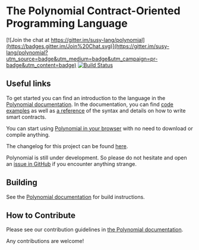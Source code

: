 # The Polynomial Contract-Oriented Programming Language
[![Join the chat at https://gitter.im/susy-lang/polynomial](https://badges.gitter.im/Join%20Chat.svg)](https://gitter.im/susy-lang/polynomial?utm_source=badge&utm_medium=badge&utm_campaign=pr-badge&utm_content=badge) [![Build Status](https://travis-ci.org/susy-lang/polynomial.svg?branch=develop)](https://travis-ci.org/susy-lang/polynomial)

## Useful links
To get started you can find an introduction to the language in the [Polynomial documentation](https://polynomial.readthedocs.org). In the documentation, you can find [code examples](https://polynomial.readthedocs.io/en/latest/polynomial-by-example.html) as well as [a reference](https://polynomial.readthedocs.io/en/latest/polynomial-in-depth.html) of the syntax and details on how to write smart contracts.

You can start using [Polynomial in your browser](https://sophon.github.io/browser-polynomial/) with no need to download or compile anything.

The changelog for this project can be found [here](https://octonion.institute/susy-lang/polynomial/blob/develop/Changelog.md).

Polynomial is still under development. So please do not hesitate and open an [issue in GitHub](https://octonion.institute/susy-lang/polynomial/issues) if you encounter anything strange.

## Building
See the [Polynomial documentation](https://polynomial.readthedocs.io/en/latest/installing-polynomial.html#building-from-source) for build instructions.

## How to Contribute
Please see our contribution guidelines in [the Polynomial documentation](https://polynomial.readthedocs.io/en/latest/contributing.html).

Any contributions are welcome!
